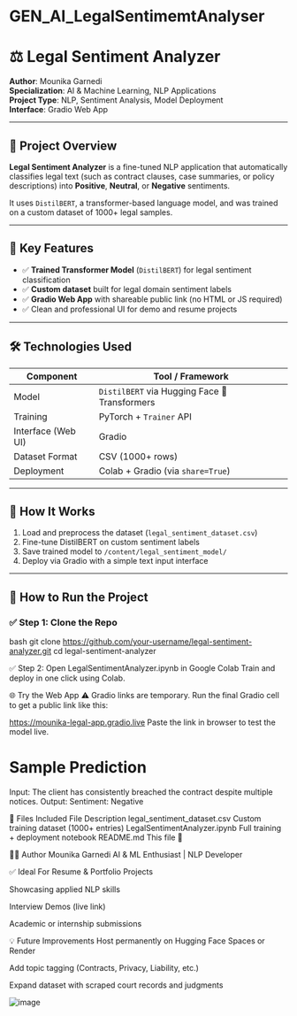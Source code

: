 # GEN_AI_LegalSentimemtAnalyser
# ⚖️ Legal Sentiment Analyzer

**Author**: Mounika Garnedi  
**Specialization**: AI & Machine Learning, NLP Applications  
**Project Type**: NLP, Sentiment Analysis, Model Deployment  
**Interface**: Gradio Web App  

---

## 📌 Project Overview

**Legal Sentiment Analyzer** is a fine-tuned NLP application that automatically classifies legal text (such as contract clauses, case summaries, or policy descriptions) into **Positive**, **Neutral**, or **Negative** sentiments.

It uses `DistilBERT`, a transformer-based language model, and was trained on a custom dataset of 1000+ legal samples.

---

## 🎯 Key Features

- ✅ **Trained Transformer Model** (`DistilBERT`) for legal sentiment classification  
- ✅ **Custom dataset** built for legal domain sentiment labels  
- ✅ **Gradio Web App** with shareable public link (no HTML or JS required)  
- ✅ Clean and professional UI for demo and resume projects

---

## 🛠️ Technologies Used

| Component          | Tool / Framework                      |
|-------------------|----------------------------------------|
| Model              | `DistilBERT` via Hugging Face 🤗 Transformers |
| Training           | PyTorch + `Trainer` API                |
| Interface (Web UI) | Gradio                                 |
| Dataset Format     | CSV (1000+ rows)                       |
| Deployment         | Colab + Gradio (via `share=True`)      |

---

## 🧠 How It Works

1. Load and preprocess the dataset (`legal_sentiment_dataset.csv`)
2. Fine-tune DistilBERT on custom sentiment labels
3. Save trained model to `/content/legal_sentiment_model/`
4. Deploy via Gradio with a simple text input interface

---

## 🚀 How to Run the Project

### ✅ Step 1: Clone the Repo

bash
git clone https://github.com/your-username/legal-sentiment-analyzer.git
cd legal-sentiment-analyzer


✅ Step 2: Open LegalSentimentAnalyzer.ipynb in Google Colab
Train and deploy in one click using Colab.

🌐 Try the Web App
⚠️ Gradio links are temporary. Run the final Gradio cell to get a public link like this:

https://mounika-legal-app.gradio.live
Paste the link in browser to test the model live.

# Sample Prediction
Input: The client has consistently breached the contract despite multiple notices.
Output: Sentiment: Negative

📂 Files Included
File	Description
legal_sentiment_dataset.csv	Custom training dataset (1000+ entries)
LegalSentimentAnalyzer.ipynb	Full training + deployment notebook
README.md	This file 📄

👩‍💻 Author
Mounika Garnedi
AI & ML Enthusiast | NLP Developer


✅ Ideal For
Resume & Portfolio Projects

Showcasing applied NLP skills

Interview Demos (live link)

Academic or internship submissions

💡 Future Improvements
Host permanently on Hugging Face Spaces or Render

Add topic tagging (Contracts, Privacy, Liability, etc.)

Expand dataset with scraped court records and judgments

![image](https://github.com/user-attachments/assets/bc76fc5a-19fc-4fba-9d77-e4ad6f90f375)

